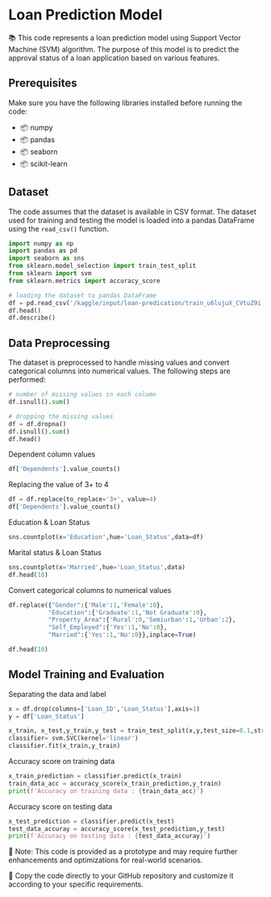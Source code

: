
# Loan Prediction Model

📚 This code represents a loan prediction model using Support Vector Machine (SVM) algorithm. The purpose of this model is to predict the approval status of a loan application based on various features.

## Prerequisites

Make sure you have the following libraries installed before running the code:
- 📦 numpy 
- 📦 pandas 
- 📦 seaborn 
- 📦 scikit-learn 

## Dataset

The code assumes that the dataset is available in CSV format. The dataset used for training and testing the model is loaded into a pandas DataFrame using the `read_csv()` function.

```python
import numpy as np
import pandas as pd
import seaborn as sns
from sklearn.model_selection import train_test_split
from sklearn import svm
from sklearn.metrics import accuracy_score

# loading the dataset to pandas DataFrame
df = pd.read_csv('/kaggle/input/loan-predication/train_u6lujuX_CVtuZ9i (1).csv')
df.head()
df.describe()
```

## Data Preprocessing

The dataset is preprocessed to handle missing values and convert categorical columns into numerical values. The following steps are performed:

```python
# number of missing values in each column
df.isnull().sum()

# dropping the missing values
df = df.dropna()
df.isnull().sum()
df.head()
```

Dependent column values
```python
df['Dependents'].value_counts()
```

Replacing the value of 3+ to 4
```python
df = df.replace(to_replace='3+', value=4)
df['Dependents'].value_counts()
```

Education & Loan Status
```python
sns.countplot(x='Education',hue='Loan_Status',data=df)
```

Marital status & Loan Status
```python
sns.countplot(x='Married',hue='Loan_Status',data)
df.head(10)
```

Convert categorical columns to numerical values
```python
df.replace({"Gender":{'Male':1,'Female':0},
           "Education":{'Graduate':1,'Not Graduate':0},
           "Property_Area":{'Rural':0,'Semiurban':1,'Urban':2},
           "Self_Employed":{'Yes':1,'No':0},
           "Married":{'Yes':1,'No':0}},inplace=True)
```

```python
df.head(10)
```

## Model Training and Evaluation

Separating the data and label
```python
x = df.drop(columns=['Loan_ID','Loan_Status'],axis=1)
y = df['Loan_Status']

x_train, x_test,y_train,y_test = train_test_split(x,y,test_size=0.1,stratify=y,random_state=42)
classifier= svm.SVC(kernel='linear')
classifier.fit(x_train,y_train)
```

Accuracy score on training data
```python
x_train_prediction = classifier.predict(x_train)
train_data_acc = accuracy_score(x_train_prediction,y_train)
print(f'Accuracy on training data : {train_data_acc}')
```

Accuracy score on testing data
```python
x_test_prediction = classifier.predict(x_test)
test_data_accuray = accuracy_score(x_test_prediction,y_test)
print(f'Accuracy on testing data : {test_data_accuray}')
```

🚨 Note: This code is provided as a prototype and may require further enhancements and optimizations for real-world scenarios. 

📝 Copy the code directly to your GitHub repository and customize it according to your specific requirements.

